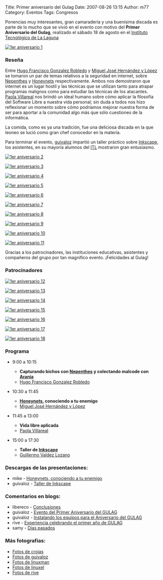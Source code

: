 Title: Primer aniversario del Gulag
Date: 2007-08-26 13:15
Author: m77
Category: Eventos
Tags: Congresos

Ponencias muy interesantes, gran camaradería y una buenísima discada es parte de lo mucho que se vivió en el evento con motivo del __Primer Aniversario del Gulag__, realizado el sábado 18 de agosto en el [Instituto Tecnológico de La Laguna](http://www.itlalaguna.edu.mx)

[![1er aniversario 1]({attach}2007-08-18-aniversario/04-asistentes-small.jpg)]({attach}2007-08-18-aniversario/04-asistentes.jpg)

<!-- break -->

### Reseña

Entre [Hugo Francisco Gonzalez Robledo](http://www.honeynet.org.mx/web/pages/Miembros) y [Miguel José Hernández y López](http://www.honeynet.org.mx/web/pages/Miembros) se tomaron un par de temas relativos a la seguridad en internet, sobre [Nepenthes](http://es.wikipedia.org/wiki/Nepenthes) y [Honeynets](http://en.wikipedia.org/wiki/Honeynet_project) respectivamente. Ambos nos demostraron que internet es un lugar hostil y las técnicas que se utilizan tanto para atrapar programas malignos como para estudiar las técnicas de los atacantes. [Paola Villareal](http://creativecommons.org.mx) nos brindó un ideal humano sobre cómo aplicar la filosofía del Software Libre a nuestra vida personal; sin duda a todos nos hizo reflexionar un momento sobre cómo podríamos mejorar nuestra forma de ser para aportar a la comunidad algo más que sólo cuestiones de la informática.

La comida, como es ya una tradición, fue una deliciosa discada en la que leoneo se lució como gran chef conocedor en la materia.

Para terminar el evento, [guivaloz](http://www.movimientolibre.com) impartió un taller práctico sobre [Inkscape](http://www.inkscape.org), los asistentes, en su mayoría alumnos del [ITL](http://www.itlalaguna.edu.mx) mostraron gran entusiasmo.

[![1er aniversario 2]({attach}2007-08-18-aniversario/00-tux-small.jpg)]({attach}2007-08-18-aniversario/00-tux.jpg)

[![1er aniversario 3]({attach}2007-08-18-aniversario/01-hugo-small.jpg)]({attach}2007-08-18-aniversario/01-hugo.jpg)

[![1er aniversario 4]({attach}2007-08-18-aniversario/02-miguel-small.jpg)]({attach}2007-08-18-aniversario/02-miguel.jpg)

[![1er aniversario 5]({attach}2007-08-18-aniversario/03-paola-small.jpg)]({attach}2007-08-18-aniversario/03-paola.jpg)

[![1er aniversario 6]({attach}2007-08-18-aniversario/05-discada-small.jpg)]({attach}2007-08-18-aniversario/05-discada.jpg)

[![1er aniversario 7]({attach}2007-08-18-aniversario/06-taller-small.jpg)]({attach}2007-08-18-aniversario/06-taller.jpg)

[![1er aniversario 8]({attach}2007-08-18-aniversario/07-taller-small.jpg)]({attach}2007-08-18-aniversario/07-taller.jpg)

[![1er aniversario 9]({attach}2007-08-18-aniversario/08-taller-small.jpg)]({attach}2007-08-18-aniversario/08-taller.jpg)

[![1er aniversario 10]({attach}2007-08-18-aniversario/09-paseo-small.jpg)]({attach}2007-08-18-aniversario/09-paseo.jpg)

[![1er aniversario 11]({attach}2007-08-18-aniversario/10-paseo-small.jpg)]({attach}2007-08-18-aniversario/10-paseo.jpg)

Gracias a los patrocinadores, las instituciones educativas, asistentes y compañeros del grupo por tan magnífico evento. ¡Felicidades al Gulag!

### Patrocinadores

[![1er aniversario 12]({attach}2007-08-18-aniversario/patrocinador-itl.png)](http://www.itlalaguna.edu.mx)

[![1er aniversario 13]({attach}2007-08-18-aniversario/patrocinador-ual.png)](http://www.ual.mx)

[![1er aniversario 14]({attach}2007-08-18-aniversario/patrocinador-mcs.png)](http://www.mcs.com.mx)

[![1er aniversario 15]({attach}2007-08-18-aniversario/patrocinador-ittrade.png)](http://www.ittrade.com.mx)

[![1er aniversario 16]({attach}2007-08-18-aniversario/patrocinador-niit.png)](http://http://www.niit-laguna.com)

[![1er aniversario 17]({attach}2007-08-18-aniversario/patrocinador-hauri.png)](http://www.hauri.com.mx)

[![1er aniversario 18]({attach}2007-08-18-aniversario/patrocinador-proteknet.png)](http://www.protektnet.com)

### Programa

* 9:00 a 10:15
    * __Capturando bichos con [Nepenthes](http://es.wikipedia.org/wiki/Nepenthes) y colectando malcode con [Arania](http://www.honeynet.org.mx/web/pages/Arania)__
    * [Hugo Francisco Gonzalez Robledo](http://www.honeynet.org.mx/web/pages/Miembros)

* 10:30 a 11:45
    * __[Honeynets](http://en.wikipedia.org/wiki/Honeynet_project), conociendo a tu enemigo__
    * [Miguel José Hernández y López](http://www.mike.com.mx)

* 11:45 a 13:00
    * __Vida libre aplicada__
    * [Paola Villareal](http://paolavillarreal.name)

* 15:00 a 17:30
    * __Taller de [Inkscape](http://www.inkscape.org)__
    * [Guillermo Valdez Lozano](http://www.movimientolibre.com)


### Descargas de las presentaciones:

* mike - [Honeynets, conociendo a tu enemigo](2007-08-18-aniversario/presentacion-mike-honeynets.pdf)
* guivaloz - [Taller de Inkscape](2007-08-18-aniversario/presentacion-guivaloz-inkscape.pdf)

### Comentarios en blogs:

* libereco - [Conclusiones](http://cuentosdenuncajamas.wordpress.com/2007/08/20/conclusiones)
* guivaloz - [Evento del Primer Aniversario del GULAG](http://www.movimientolibre.com/articulos/gulag-primer-aniversario.html)
* guivaloz - [Instalando los equipos para el Aniversario del GULAG](http://www.movimientolibre.com/articulos/gulag-primer-aniversario-instalacion.html)
* rive - [Experiencia celebrando el primer año de GULAG](http://www.riveonline.com/index.php/blog/show/Experiencia-celebrando-el-primer-ao-de-GULAG.html)
* samy - [Días pasados](http://valenz.wordpress.com/2007/08/21/dias-pasados)

### Más fotografías:

* [Fotos de crojas](http://www.djeheuty.net/gulag/aniversario)
* [Fotos de guivaloz](http://www.movimientolibre.com/articulos/gulag-primer-aniversario.html)
* [Fotos de linuxman](http://picasaweb.google.es/inguanzo/PrimerAniversarioDelGulag)
* [Fotos de linuxel](http://linuxel.blogsome.com/2007/08/21/dias-despues)
* [Fotos de rive](http://www.flickr.com/photos/cespinoq/archives/date-posted/2007/08/18/)

